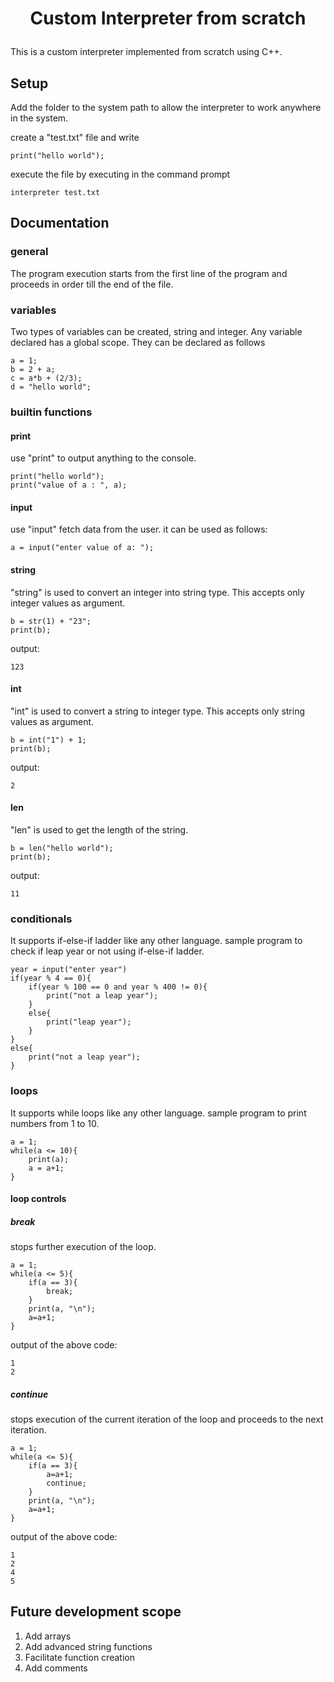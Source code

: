 # <p align = "center">Custom Interpreter from scratch</p>
This is a custom interpreter implemented from scratch using C++.

## Setup
Add the folder to the system path to allow the interpreter to work anywhere in the system.

create a "test.txt" file and write
```
print("hello world");
```
execute the file by executing in the command prompt
```
interpreter test.txt
```

## Documentation
### general
The program execution starts from the first line of the program and proceeds in order till the end of the file.

### variables 
Two types of variables can be created, string and integer.
Any variable declared has a global scope.
They can be declared as follows
```
a = 1;
b = 2 + a;
c = a*b + (2/3);
d = "hello world";
```

### builtin functions
#### print 
use "print" to output anything to the console.
```
print("hello world");
print("value of a : ", a);
```
#### input
use "input" fetch data from the user.
it can be used as follows:
```
a = input("enter value of a: ");
```
#### string
"string" is used to convert an integer into string type. This accepts only integer values as argument.
```
b = str(1) + "23";
print(b);
```
output:
```
123
```
#### int
"int" is used to convert a string to integer type. This accepts only string values as argument.
```
b = int("1") + 1;
print(b);
```
output:
```
2
```
#### len
"len" is used to get the length of the string.
```
b = len("hello world");
print(b);
```
output:
```
11
```
### conditionals
It supports if-else-if ladder like any other language.
sample program to check if leap year or not using if-else-if ladder.
```
year = input("enter year")
if(year % 4 == 0){
	if(year % 100 == 0 and year % 400 != 0){
		print("not a leap year");
	}
	else{
		print("leap year");
	}
}
else{
	print("not a leap year");
}
```
### loops
It supports while loops like any other language.
sample program to print numbers from 1 to 10.
```
a = 1;
while(a <= 10){
	print(a);
	a = a+1;
}
```
#### loop controls
##### break
stops further execution of the loop.
```
a = 1;
while(a <= 5){
	if(a == 3){
		break;
	}
	print(a, "\n");
	a=a+1;
}
```
output of the above code:
```
1
2
 ```
##### continue
stops execution of the current iteration of the loop and proceeds to the next iteration.
```
a = 1;
while(a <= 5){
	if(a == 3){
		a=a+1;
		continue;
	}
	print(a, "\n");
	a=a+1;
}
```
output of the above code:
```
1
2
4
5
 ```

## Future development scope
1. Add arrays
2. Add advanced string functions
3. Facilitate function creation
4. Add comments

